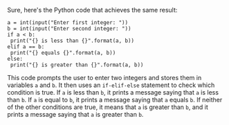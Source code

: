 Sure, here's the Python code that achieves the same result:
```
a = int(input("Enter first integer: "))
b = int(input("Enter second integer: "))
if a < b:
 print("{} is less than {}".format(a, b))
elif a == b:
 print("{} equals {}".format(a, b))
else:
 print("{} is greater than {}".format(a, b))
```
This code prompts the user to enter two integers and stores them in variables `a` and `b`. It then uses an `if-elif-else` statement to check which condition is true. If `a` is less than `b`, it prints a message saying that `a` is less than `b`. If `a` is equal to `b`, it prints a message saying that `a` equals `b`. If neither of the other conditions are true, it means that `a` is greater than `b`, and it prints a message saying that `a` is greater than `b`.

